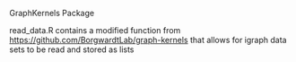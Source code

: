 GraphKernels Package

read_data.R contains a modified function from https://github.com/BorgwardtLab/graph-kernels
that allows for igraph data sets to be read and stored as lists
